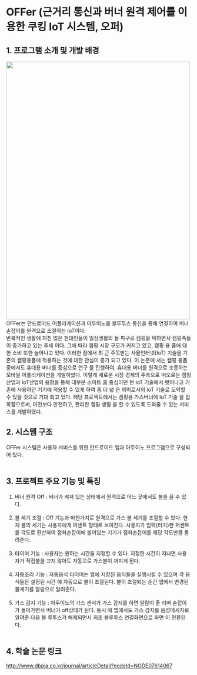 OFFer (근거리 통신과 버너 원격 제어를 이용한 쿠킹 IoT 시스템, 오퍼)
=============

## 1. 프로그램 소개 및 개발 배경 
<img width="500" height="700" src="https://user-images.githubusercontent.com/37864097/92720268-56cf5780-f39f-11ea-8644-7a41bb1f9fa9.png">
<br/>
OFFer는 안드로이드 어플리케이션과 아두이노를 블루투스 통신을 통해 연결하여 버너 손잡이를 원격으로 조절하는 IoT이다.
<br/>
반복적인 생활에 지친 많은 현대인들이 일상생활의 돌
파구로 캠핑을 택하면서 캠핑족들이 증가하고 있는 추세
이다. 그에 따라 캠핑 시장 규모가 커지고 있고, 캠핑 용
품에 대한 소비 또한 늘어나고 있다. 이러한 점에서 최
근 주목받는 사물인터넷(IoT) 기술을 기존의 캠핑용품에
적용하는 것에 대한 관심이 증가 되고 있다. 이 논문에
서는 캠핑 용품 중에서도 휴대용 버너를 중심으로 연구
를 진행하여, 휴대용 버너를 원격으로 조종하는 모바일
어플리케이션을 개발하였다. 이렇게 새로운 시장 경제의
주축으로 떠오르는 캠핑 산업과 IoT산업의 융합을 통해
대부분 스마트 홈 중심이던 현 IoT 기술에서 벗어나고
기존에 사용하던 기기에 적용할 수 있게 하여 좀 더 넓
은 의미로서의 IoT 기술로 도약할 수 있을 것으로 기대
되고 있다. 해당 프로젝트에서는 캠핑용 가스버너에 IoT 기술
을 접목함으로써, 이전보다 안전하고, 편리한 캠핑 생활
을 할 수 있도록 도와줄 수 있는 서비스를 개발하였다.
<br/>


## 2. 시스템 구조
OFFer 시스템은 사용자 서비스를 위한 안드로이드 앱과 아두이노 프로그램으로 구성되어 있다.
<br/><br/>

## 3. 프로젝트 주요 기능 및 특징

1. 버너 원격 Off : 버너가 켜져 있는 상태에서 원격으로 어느 곳에서도 불을 끌 수 있다.
<br/><br/>
2. 불 세기 조절 : Off 기능과 마찬가지로 원격으로 가스 불 세기를 조절할 수 있다. 현재 불의
세기는 사용자에게 퍼센트 형태로 보여진다. 사용자가 입력(터치)한 퍼센트를 각도로 환산하여
점화손잡이에 붙어있는 기기가 점화손잡이를 해당 각도만큼 돌려준다.
<br/><br/>
3. 타이머 기능 : 사용자는 원하는 시간을 지정할 수 있다. 지정한 시간이 지나면 사용자가 직접불을 끄지 않아도 자동으로 가스불이 꺼지게 된다.
<br/><br/>
4. 자동조리 기능 : 자동음식 타이머는 앱에 저장된 음식들을 실행시킬 수 있으며 각 음식들은 설정된 시간
에 자동으로 불이 조절된다. 불이 조절되는 순간 앱에서
변경된 불세기를 알람으로 알려준다.
<br/><br/>
5. 가스 감지 기능 : 아두이노의 가스 센서가 가스 감지를 하면 알람이 울
리며 손잡이가 돌아가면서 버너가 off상태가 된다. 동시
에 앱에서도 가스 감지를 음성메세지로 알려준 다음 블
루투스가 해제되면서 최초 블루투스 연결화면으로 화면
이 전환된다.
<br/><br/>

## 4. 학술 논문 링크
http://www.dbpia.co.kr/journal/articleDetail?nodeId=NODE07614067
<br/>

